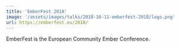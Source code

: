 ```yaml
---
title: 'EmberFest 2018'
image: '/assets/images/talks/2018-10-11-emberfest-2018/logo.png'
url: https://emberfest.eu/2018/
---
```


EmberFest is the European Community Ember Conference.
